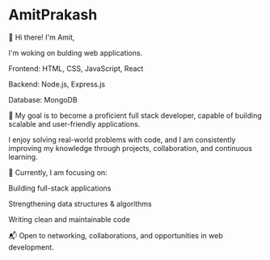 # AmitPrakash
👋 Hi there! I'm Amit,

I'm woking on bulding web applications.

Frontend: HTML, CSS, JavaScript, React

Backend: Node.js, Express.js

Database: MongoDB

🚀 My goal is to become a proficient full stack developer, capable of building scalable and user-friendly applications.

I enjoy solving real-world problems with code, and I am consistently improving my knowledge through projects, collaboration, and continuous learning.

🌱 Currently, I am focusing on:

Building full-stack applications

Strengthening data structures & algorithms

Writing clean and maintainable code

📬 Open to networking, collaborations, and opportunities in web development.
